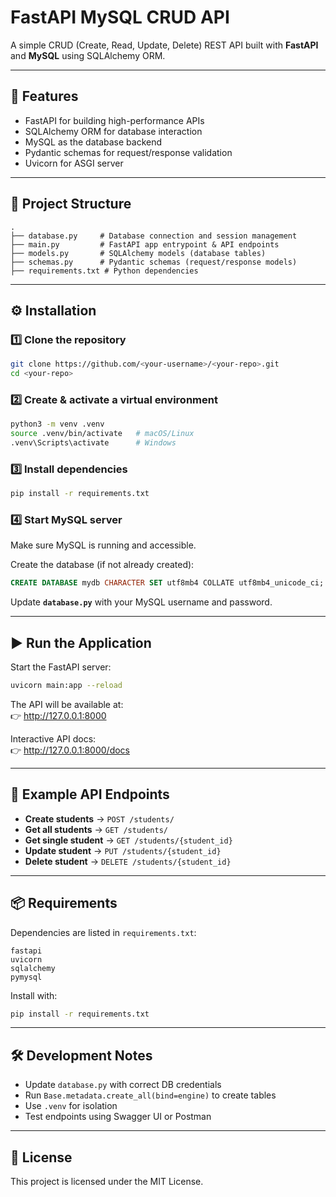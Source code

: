 # FastAPI MySQL CRUD API

A simple CRUD (Create, Read, Update, Delete) REST API built with **FastAPI** and **MySQL** using SQLAlchemy ORM.

---

## 🚀 Features
- FastAPI for building high-performance APIs
- SQLAlchemy ORM for database interaction
- MySQL as the database backend
- Pydantic schemas for request/response validation
- Uvicorn for ASGI server

---

## 📂 Project Structure

```
.
├── database.py     # Database connection and session management
├── main.py         # FastAPI app entrypoint & API endpoints
├── models.py       # SQLAlchemy models (database tables)
├── schemas.py      # Pydantic schemas (request/response models)
├── requirements.txt # Python dependencies
```

---

## ⚙️ Installation

### 1️⃣ Clone the repository
```bash
git clone https://github.com/<your-username>/<your-repo>.git
cd <your-repo>
```

### 2️⃣ Create & activate a virtual environment
```bash
python3 -m venv .venv
source .venv/bin/activate   # macOS/Linux
.venv\Scripts\activate      # Windows
```

### 3️⃣ Install dependencies
```bash
pip install -r requirements.txt
```

### 4️⃣ Start MySQL server
Make sure MySQL is running and accessible.

Create the database (if not already created):
```sql
CREATE DATABASE mydb CHARACTER SET utf8mb4 COLLATE utf8mb4_unicode_ci;
```

Update **`database.py`** with your MySQL username and password.

---

## ▶️ Run the Application

Start the FastAPI server:
```bash
uvicorn main:app --reload
```

The API will be available at:  
👉 http://127.0.0.1:8000

Interactive API docs:  
👉 http://127.0.0.1:8000/docs

---

## 📌 Example API Endpoints

- **Create students** → `POST /students/`
- **Get all students** → `GET /students/`
- **Get single student** → `GET /students/{student_id}`
- **Update student** → `PUT /students/{student_id}`
- **Delete student** → `DELETE /students/{student_id}`

---

## 📦 Requirements

Dependencies are listed in `requirements.txt`:
```
fastapi
uvicorn
sqlalchemy
pymysql
```

Install with:
```bash
pip install -r requirements.txt
```

---

## 🛠️ Development Notes
- Update `database.py` with correct DB credentials
- Run `Base.metadata.create_all(bind=engine)` to create tables
- Use `.venv` for isolation
- Test endpoints using Swagger UI or Postman

---

## 📜 License
This project is licensed under the MIT License.
